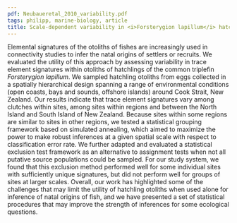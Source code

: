 ```yaml
---
pdf: Neubaueretal_2010_variability.pdf
tags: philipp, marine-biology, article
title: Scale-dependent variability in <i>Forsterygion lapillum</i> hatchling otolith chemistry: implications and solutions for studies of population connectivity
---
```

Elemental signatures of the otoliths of fishes are increasingly used in connectivity studies to infer the natal origins of settlers or recruits. We evaluated the utility of this approach by assessing variability in trace element signatures within otoliths of hatchlings of the common triplefin *Forsterygion lapillum*. We sampled hatchling otoliths from eggs collected in a spatially hierarchical design spanning a range of environmental conditions (open coasts, bays and sounds, offshore islands) around Cook Strait, New Zealand. Our results indicate that trace element signatures vary among clutches within sites, among sites within regions and between the North Island and South Island of New Zealand. Because sites within some regions are similar to sites in other regions, we tested a statistical grouping framework based on simulated annealing, which aimed to maximize the power to make robust inferences at a given spatial scale with respect to classification error rate. We further adapted and evaluated a statistical exclusion test framework as an alternative to assignment tests when not all putative source populations could be sampled. For our study system, we found that this exclusion method performed well for some individual sites with sufficiently unique signatures, but did not perform well for groups of sites at larger scales. Overall, our work has highlighted some of the challenges that may limit the utility of hatchling otoliths when used alone for inference of natal origins of fish, and we have presented a set of statistical procedures that may improve the strength of inferences for some ecological questions.
